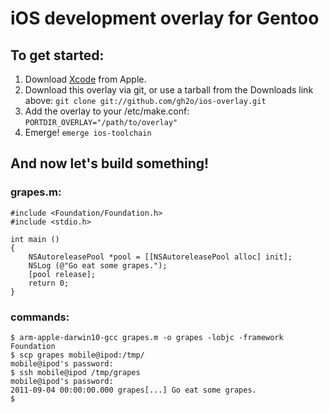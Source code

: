 # iOS development overlay for Gentoo
## To get started:

1. Download [Xcode](http://developer.apple.com/xcode/) from Apple.
2. Download this overlay via git, or use a tarball from the Downloads link above:
   ```git clone git://github.com/gh2o/ios-overlay.git```
3. Add the overlay to your /etc/make.conf:
   ```PORTDIR_OVERLAY="/path/to/overlay"```
4. Emerge!
   ```emerge ios-toolchain```

## And now let's build something!

### grapes.m:
```
#include <Foundation/Foundation.h>
#include <stdio.h>

int main ()
{
	NSAutoreleasePool *pool = [[NSAutoreleasePool alloc] init];   
	NSLog (@"Go eat some grapes.");
	[pool release];
	return 0;
}
```

### commands:
```
$ arm-apple-darwin10-gcc grapes.m -o grapes -lobjc -framework Foundation
$ scp grapes mobile@ipod:/tmp/
mobile@ipod's password:
$ ssh mobile@ipod /tmp/grapes
mobile@ipod's password:
2011-09-04 00:00:00.000 grapes[...] Go eat some grapes.
$
```